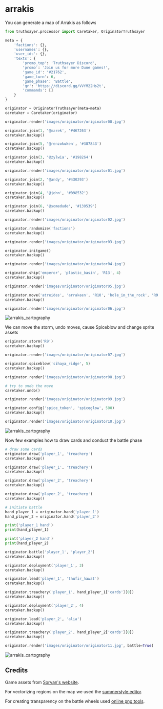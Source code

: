 # arrakis

You can generate a map of Arrakis as follows

```python
from truthsayer.processor import Caretaker, OriginatorTruthsayer

meta = {
    'factions': {},
    'usernames': {},
    'user_ids': {},
    'texts': {
        'promo_top': 'Truthsayer Discord',
        'promo': 'Join us for more Dune games!',
        'game_id': '#21762',
        'game_turn': 6,
        'game_phase': 'Battle',
        'qr': 'https://discord.gg/VVYM22Hs2t',
        'commands': []
    }
}

originator = OriginatorTruthsayer(meta=meta)
caretaker = Caretaker(originator)

originator.render('images/originator/originator00.jpg')

originator.join(1, '@marek', '#467263')
caretaker.backup()

originator.join(5, '@renzokuken', '#387843')
caretaker.backup()

originator.join(3, '@zylwia', '#198264')
caretaker.backup()

originator.render('images/originator/originator01.jpg')

originator.join(2, '@andy', '#430293')
caretaker.backup()

originator.join(4, '@john', '#098532')
caretaker.backup()

originator.join(6, '@somedude', '#130539')
caretaker.backup()

originator.render('images/originator/originator02.jpg')

originator.randomize('factions')
caretaker.backup()

originator.render('images/originator/originator03.jpg')

originator.initgame()
caretaker.backup()

originator.render('images/originator/originator04.jpg')

originator.ship('emperor', 'plastic_basin', 'R13', 4)
caretaker.backup()

originator.render('images/originator/originator05.jpg')

originator.move('atreides', 'arrakeen', 'R10', 'hole_in_the_rock', 'R9', 3)
caretaker.backup()

originator.render('images/originator/originator06.jpg')
```

![arrakis_cartography](https://github.com/marekyggdrasil/arrakis/blob/main/images/originator/originator06.jpg?raw=true)

We can move the storm, undo moves, cause Spiceblow and change sprite assets

```python
originator.storm('R9')
caretaker.backup()

originator.render('images/originator/originator07.jpg')

originator.spiceblow('sihaya_ridge', 5)
caretaker.backup()

originator.render('images/originator/originator08.jpg')

# try to undo the move
caretaker.undo()

originator.render('images/originator/originator09.jpg')

originator.config('spice_token', 'spiceglow', 500)
caretaker.backup()

originator.render('images/originator/originator10.jpg')
```

![arrakis_cartography](https://github.com/marekyggdrasil/arrakis/blob/main/images/originator10.jpg?raw=true)

Now few examples how to draw cards and conduct the battle phase

```python
# draw some cards
originator.draw('player_1', 'treachery')
caretaker.backup()

originator.draw('player_1', 'treachery')
caretaker.backup()

originator.draw('player_2', 'treachery')
caretaker.backup()

originator.draw('player_2', 'treachery')
caretaker.backup()

# initiate battle
hand_player_1 = originator.hand('player_1')
hand_player_2 = originator.hand('player_2')

print('player_1 hand')
print(hand_player_1)

print('player_2 hand')
print(hand_player_2)

originator.battle('player_1', 'player_2')
caretaker.backup()

originator.deployment('player_1', 3)
caretaker.backup()

originator.lead('player_1', 'thufir_hawat')
caretaker.backup()

originator.treachery('player_1', hand_player_1['cards'][0])
caretaker.backup()

originator.deployment('player_2', 4)
caretaker.backup()

originator.lead('player_2', 'alia')
caretaker.backup()

originator.treachery('player_2', hand_player_2['cards'][0])
caretaker.backup()

originator.render('images/originator/originator11.jpg', battle=True)
```

![arrakis_cartography](https://github.com/marekyggdrasil/arrakis/blob/main/images/originator/originator11.jpg?raw=true)

## Credits

Game assets from [Sorvan's website](http://www.sorvan.com/games/dune/).

For vectorizing regions on the map we used the [summerstyle editor](https://summerstyle.github.io/summer/#).

For creating transparency on the battle wheels used [online png tools](https://onlinepngtools.com/create-transparent-png).
